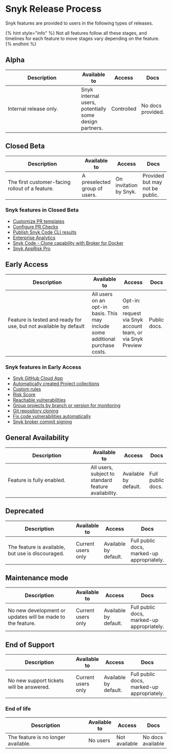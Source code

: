 # Snyk Release Process

Snyk features are provided to users in the following types of releases.

{% hint style="info" %}
Not all features follow all these stages, and timelines for each feature to move stages vary depending on the feature.
{% endhint %}

## Alpha

<table><thead><tr><th width="240">Description</th><th>Available to</th><th>Access</th><th>Docs</th></tr></thead><tbody><tr><td>Internal release only.</td><td>Snyk internal users, potentially some design partners.</td><td>Controlled </td><td>No docs provided.</td></tr></tbody></table>

## Closed Beta

<table><thead><tr><th width="243">Description</th><th>Available to</th><th>Access</th><th>Docs</th></tr></thead><tbody><tr><td>The first customer-facing rollout of a feature.</td><td>A preselected group of users.</td><td>On invitation by Snyk.</td><td>Provided but may not be public.</td></tr></tbody></table>

### Snyk features in Closed Beta

* [Customize PR templates](../scan-with-snyk/pull-requests/snyk-fix-pull-or-merge-requests/customize-pr-templates/)
* [Configure PR Checks](../scan-with-snyk/pull-requests/pull-request-checks/configure-pull-request-checks.md)
* [Publish Snyk Code CLI results](../snyk-cli/scan-and-maintain-projects-using-the-cli/snyk-cli-for-snyk-code/publish-snyk-code-cli-results-and-ignore-issues.md)
* [Enterprise Analytics](../manage-risk/analytics/)
* [Snyk Code - Clone capability with Broker for Docker](../enterprise-configuration/snyk-broker/install-and-configure-snyk-broker/advanced-configuration-for-snyk-broker-docker-installation/snyk-code-clone-capability-with-broker-for-docker.md)
* [Snyk AppRisk Pro](../manage-risk/snyk-apprisk/)

## Early Access

<table><thead><tr><th width="246">Description</th><th>Available to</th><th>Access</th><th>Docs</th></tr></thead><tbody><tr><td>Feature is tested and ready for use, but not available by default</td><td>All users on an opt-in basis. This may include some additional purchase costs.</td><td>Opt-in: on request via Snyk account team, or via Snyk Preview</td><td>Public docs.</td></tr></tbody></table>

### Snyk features in Early Access

* [Snyk GitHub Cloud App](../integrate-with-snyk/git-repositories-scms-integrations-with-snyk/snyk-github-cloud-app.md)
* [Automatically created Project collections](../snyk-admin/introduction-to-snyk-projects/automatically-created-project-collections.md)
* [Custom rules](../scan-with-snyk/snyk-code/snyk-code-custom-rules/)
* [Risk Score](../manage-risk/prioritize-your-issues/risk-score.md)
* [Reachable vulnerabilities](../manage-risk/prioritize-your-issues/reachable-vulnerabilities.md)
* [Group projects by branch or version for monitoring](../snyk-cli/scan-and-maintain-projects-using-the-cli/group-projects-by-branch-or-version-for-monitoring.md)
* [Git repository cloning](../snyk-admin/snyk-preview.md#enable-git-repository-cloning)
* [Fix code vulnerabilities automatically](../scan-with-snyk/snyk-code/manage-code-vulnerabilities/fix-code-vulnerabilities-automatically.md)
* [Snyk broker commit signing](../enterprise-configuration/snyk-broker/snyk-broker-commit-signing.md)

## General Availability

<table><thead><tr><th width="249">Description</th><th>Available to</th><th>Access</th><th>Docs</th></tr></thead><tbody><tr><td>Feature is fully enabled.</td><td>All users, subject to standard feature availability.</td><td>Available by default.</td><td>Full public docs.</td></tr></tbody></table>

## Deprecated

<table><thead><tr><th width="256">Description</th><th>Available to</th><th>Access</th><th>Docs</th></tr></thead><tbody><tr><td>The feature is available, but use is discouraged. </td><td>Current users only</td><td>Available by default.</td><td>Full public docs, marked-up appropriately.</td></tr></tbody></table>

## Maintenance mode

<table><thead><tr><th width="256">Description</th><th>Available to</th><th>Access</th><th>Docs</th></tr></thead><tbody><tr><td>No new development or updates will be made to the feature. </td><td>Current users only</td><td>Available by default.</td><td>Full public docs, marked-up appropriately.</td></tr></tbody></table>

## End of Support

<table><thead><tr><th width="256">Description</th><th>Available to</th><th>Access</th><th>Docs</th></tr></thead><tbody><tr><td>No new support tickets will be answered. </td><td>Current users only</td><td>Available by default.</td><td>Full public docs, marked-up appropriately.</td></tr></tbody></table>

### End of life

<table><thead><tr><th width="256">Description</th><th>Available to</th><th>Access</th><th>Docs</th></tr></thead><tbody><tr><td>The feature is no longer available. </td><td>No users</td><td>Not available</td><td>No docs available</td></tr></tbody></table>
